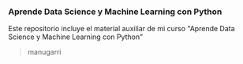 ### Aprende Data Science y Machine Learning con Python


Este repositorio incluye el material auxiliar de mi curso "Aprende Data Science y Machine Learning con Python"
>manugarri
